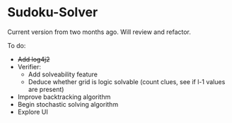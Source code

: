 # Sudoku-Solver

Current version from two months ago. Will review and refactor.

To do:
- ~~Add log4j2~~
- Verifier:
    - Add solveability feature
    - Deduce whether grid is logic solvable (count clues, see if l-1 values are present)
- Improve backtracking algorithm
- Begin stochastic solving algorithm
- Explore UI
